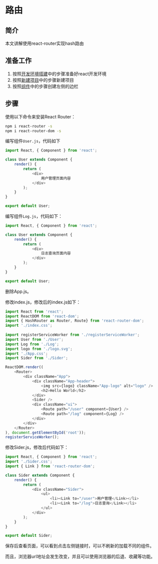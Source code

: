 # 路由


## 简介

本文讲解使用react-router实现hash路由

 

## 准备工作

1. 按照[开发环境搭建](开发环境搭建.md)中的步骤准备好react开发环境
2. 按照[新建项目](新建项目.md)中的步骤新建项目
3. 按照[组件](组件.md)中的步骤创建左侧的边栏



## 步骤

 

使用以下命令来安装React Router：

```sh
npm i react-router -s
npm i react-router-dom -s
```

 

编写组件`User.js`，代码如下

```javascript
import React, { Component } from 'react';

class User extends Component {
    render() {
        return (
            <div>
                用户管理页面内容
            </div>
        );
    }
}

export default User;
```

 

编写组件`Log.js`，代码如下：

```javascript
import React, { Component } from 'react';

class User extends Component {
    render() {
        return (
            <div>
                日志查询页面内容
            </div>
        );
    }
}

export default User;
```

 

删除App.js。

修改index.js，修改后的index.js如下：

```javascript
import React from 'react';
import ReactDOM from 'react-dom';
import { HashRouter as Router, Route} from 'react-router-dom';
import './index.css';
 
import registerServiceWorker from './registerServiceWorker';
import User from './User';
import Log from './Log';
import logo from './logo.svg';
import './App.css';
import Sider from './Sider'; 

ReactDOM.render((
    <Router>
        <div className="App">
            <div className="App-header">
                <img src={logo} className="App-logo" alt="logo" />
                <h2>Hello World</h2>
            </div>
            <Sider />
            <div className="ui">
                <Route path="/user" component={User} />
                <Route path="/log" component={Log} />
            </div>
        </div>              
    </Router>
), document.getElementById('root'));
registerServiceWorker();
```

 

修改Sider.js，修改后代码如下：

```javascript
import React, { Component } from 'react';
import './Sider.css';
import { Link } from 'react-router-dom';

class Sider extends Component {
    render() {
        return (
            <div className="Sider">
                <ul>
                    <li><Link to="/user">用户管理</Link></li>
                    <li><Link to="/log">日志查询</Link></li>
                </ul>
            </div>
        );
    }
}

export default Sider;
```

 

保存后查看页面，可以看到点击左侧链接时，可以不刷新的加载不同的组件。

而且，浏览器url地址会发生改变，并且可以使用浏览器的后退、收藏等功能。




